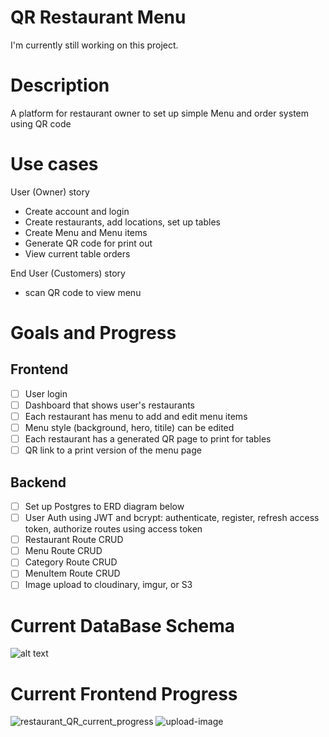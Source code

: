 
# QR Restaurant Menu
 
I'm currently still working on this project.

# Description
A platform for restaurant owner to set up simple Menu and order system using QR code

# Use cases
User (Owner) story
- Create account and login
- Create restaurants, add locations, set up tables
- Create Menu and Menu items
- Generate QR code for print out
- View current table orders

End User (Customers) story
- scan QR code to view menu

# Goals and Progress
## Frontend
- [ ] User login
- [ ] Dashboard that shows user's restaurants
- [ ] Each restaurant has menu to add and edit menu items
- [ ] Menu style (background, hero, titile) can be edited
- [ ] Each restaurant has a generated QR page to print for tables
- [ ] QR link to a print version of the menu page

## Backend
- [ ] Set up Postgres to ERD diagram below
- [ ] User Auth using JWT and bcrypt: authenticate, register, refresh access token, authorize routes using access token
- [ ] Restaurant Route CRUD
- [ ] Menu Route CRUD
- [ ] Category Route CRUD
- [ ] MenuItem Route CRUD
- [ ] Image upload to cloudinary, imgur, or S3

# Current DataBase Schema
![alt text](https://github.com/julschong/QR-Restaurant-Menu/blob/master/server/planning/ACTUAL_DB_DIAGRAM.png)

# Current Frontend Progress
![restaurant_QR_current_progress](https://user-images.githubusercontent.com/71372051/130203173-ad1c0ffb-7a4e-46a1-bafa-433a0b9fc9f5.gif)
![upload-image](https://user-images.githubusercontent.com/71372051/130201379-303986cc-c017-4c3c-a6e0-b5f135b02a3a.gif)


